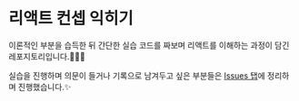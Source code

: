 # 리액트 컨셉 익히기

이론적인 부분을 습득한 뒤 간단한 실습 코드를 짜보며 리액트를 이해하는 과정이 담긴 레포지토리입니다.👩🏻‍💻

실습을 진행하며 의문이 들거나 기록으로 남겨두고 싶은 부분들은 [Issues 탭](https://github.com/cho-hyeonjin/react-concept/issues)에 정리하며 진행했습니다.✨

